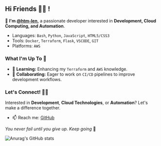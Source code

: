 ## Hi Friends 👋🏿 ! 

  🔹 **I'm [@htm-len](https://github.com/htm-len),** a passionate developer interested in **Development, Cloud Computing, and Automation**.

* Languages:  `Bash`, `Python`, `JavaScript`, `HTML5/CSS3`
* Tools: `Docker`, `Terraform`, `Flask`, `VSCODE`, `GIT`
* Platforms: `AWS`

### What I'm Up To 🚀

- 🌱 **Learning:** Enhancing my ``Terraform`` and ``AWS`` knowledge.
- 💞️ **Collaborating:** Eager to work on ``CI/CD`` pipelines to improve development workflows.

### Let's Connect! 🤝🏿

Interested in **Development**, **Cloud Technologies**, or **Automation**? Let's make a difference together.

- 📫 Reach me: [GitHub](https://github.com/htm-len)

*You never fail until you give up. Keep going* 🍊

![Anurag's GitHub stats](https://github-readme-stats.vercel.app/api?username=htm-len&theme=tokyonight&show_icons=true&border_radius=5)



<!---
htm-len/htm-len is a ✨ special ✨ repository because its `README.md` (this file) appears on your GitHub profile.
You can click the Preview link to take a look at your changes.
--->
